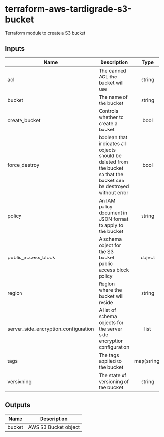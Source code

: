 # terraform-aws-tardigrade-s3-bucket

Terraform module to create a S3 bucket

## Inputs

| Name | Description | Type | Default | Required |
|------|-------------|:----:|:-----:|:-----:|
| acl | The canned ACL the bucket will use | string | `"private"` | no |
| bucket | The name of the bucket | string | n/a | yes |
| create\_bucket | Controls whether to create a bucket | bool | `"true"` | no |
| force\_destroy | boolean that indicates all objects should be deleted from the bucket so that the bucket can be destroyed without error | bool | `"false"` | no |
| policy | An IAM policy document in JSON format to apply to the bucket | string | `""` | no |
| public\_access\_block | A schema object for the S3 bucket public access block policy | object | `<map>` | no |
| region | Region where the bucket will reside | string | `"null"` | no |
| server\_side\_encryption\_configuration | A list of schema objects for the server side encryption configuration | list | `<list>` | no |
| tags | The tags applied to the bucket | map(string) | `<map>` | no |
| versioning | The state of versioning of the bucket | string | `"false"` | no |

## Outputs

| Name | Description |
|------|-------------|
| bucket | AWS S3 Bucket object |

